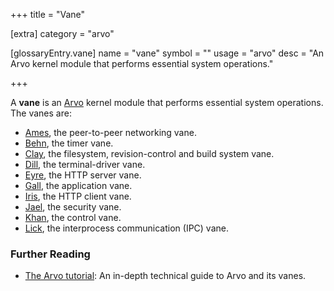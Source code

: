 +++
title = "Vane"

[extra]
category = "arvo"

[glossaryEntry.vane]
name = "vane"
symbol = ""
usage = "arvo"
desc = "An Arvo kernel module that performs essential system operations."

+++

A **vane** is an [Arvo](/glossary/arvo) kernel module that performs essential system operations. The vanes are:


- [Ames](/glossary/ames), the peer-to-peer networking vane.
- [Behn](/glossary/behn), the timer vane.
- [Clay](/glossary/clay), the filesystem, revision-control and build system vane.
- [Dill](/glossary/dill), the terminal-driver vane.
- [Eyre](/glossary/eyre), the HTTP server vane.
- [Gall](/glossary/gall), the application vane.
- [Iris](/glossary/iris), the HTTP client vane.
- [Jael](/glossary/jael), the security vane.
- [Khan](/glossary/khan), the control vane.
- [Lick](/glossary/lick), the interprocess communication (IPC) vane.

### Further Reading

- [The Arvo tutorial](/system/kernel): An in-depth technical guide to Arvo and its vanes.
